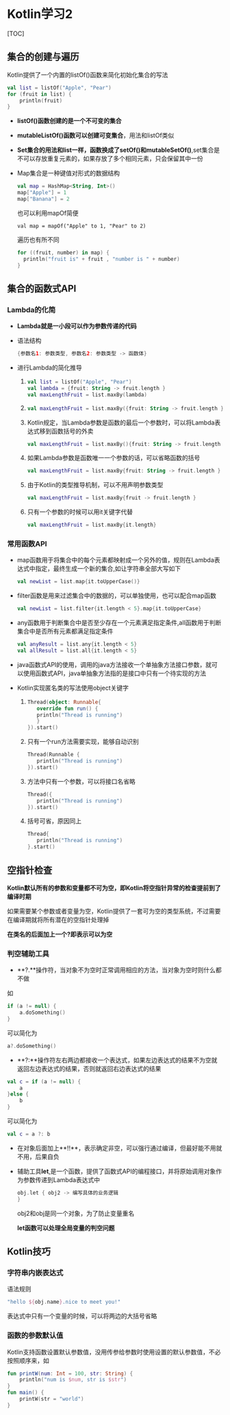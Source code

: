 # Kotlin学习2

[TOC]

## 集合的创建与遍历

Kotlin提供了一个内置的listOf()函数来简化初始化集合的写法

```kotlin
val list = listOf("Apple", "Pear")
for (fruit in list) {
    println(fruit)
}
```

- **listOf()函数创建的是一个不可变的集合**

- **mutableListOf()函数可以创建可变集合**，用法和listOf类似

- **Set集合的用法和list一样，函数换成了setOf()和mutableSetOf()**,set集合是不可以存放重复元素的，如果存放了多个相同元素，只会保留其中一份

- Map集合是一种键值对形式的数据结构

  ```kotlin
  val map = HashMap<String, Int>()
  map["Apple"] = 1
  map["Banana"] = 2
  ```

  也可以利用mapOf简便

  ```
  val map = mapOf("Apple" to 1, "Pear" to 2)
  ```

  遍历也有所不同

  ```kotlin
  for ((fruit, number) in map) {
  	println("fruit is" + fruit , "number is " + number)
  }
  ```

## 集合的函数式API

### Lambda的化简

- **Lambda就是一小段可以作为参数传递的代码**

- 语法结构

  ```kotlin
  {参数名1: 参数类型, 参数名2: 参数类型 -> 函数体}
  ```

- 进行Lambda的简化推导

  1. ```kotlin
     val list = listOf("Apple", "Pear")
     val lambda = {fruit: String -> fruit.length }
     val maxLengthFruit = list.maxBy(lambda)
     ```

  2. ```kotlin
     val maxLengthFruit = list.maxBy({fruit: String -> fruit.length })
     ```

  3. Kotlin规定，当Lambda参数是函数的最后一个参数时，可以将Lambda表达式移到函数括号的外卖

     ```kotlin
     val maxLengthFruit = list.maxBy(){fruit: String -> fruit.length }
     ```

  4. 如果Lambda参数是函数唯一一个参数的话，可以省略函数的括号

     ```kotlin
     val maxLengthFruit = list.maxBy{fruit: String -> fruit.length }
     ```

  5. 由于Kotlin的类型推导机制，可以不用声明参数类型

     ```kotlin
     val maxLengthFruit = list.maxBy{fruit -> fruit.length }
     ```

  6. 只有一个参数的时候可以用it关键字代替

     ```kotlin
     val maxLengthFruit = list.maxBy{it.length}
     ```

### 常用函数API

- map函数用于将集合中的每个元素都映射成一个另外的值，规则在Lambda表达式中指定，最终生成一个新的集合,如让字符串全部大写如下

  ```kotlin
  val newList = list.map{it.toUpperCase()}
  ```

- filter函数是用来过滤集合中的数据的，可以单独使用，也可以配合map函数

  ```kotlin
  val newList = list.filter{it.length < 5}.map{it.toUpperCase}
  ```

- any函数用于判断集合中是否至少存在一个元素满足指定条件,all函数用于判断集合中是否所有元素都满足指定条件

  ```kotlin
  val anyResult = list.any{it.length < 5}
  val allResult = list.all{it.length < 5}
  ```

- java函数式API的使用，调用的java方法接收一个单抽象方法接口参数，就可以使用函数式API，java单抽象方法指的是接口中只有一个待实现的方法

- Kotlin实现匿名类的写法使用object关键字

  1. ```kotlin
     Thread(object: Runnable{
     	override fun run() {
     	println("Thread is running")
     	}
     }).start()
     ```

  2. 只有一个run方法需要实现，能够自动识别

     ```kotlin
     Thread(Runnable {
     	println("Thread is running")
     }).start()
     ```

  3. 方法中只有一个参数，可以将接口名省略

     ```kotlin
     Thread({
     	println("Thread is running")
     }).start()
     ```

  4. 括号可省，原因同上

     ```kotlin
     Thread{
     	println("Thread is running")
     }.start()
     ```

## 空指针检查

**Kotlin默认所有的参数和变量都不可为空，即Kotlin将空指针异常的检查提前到了编译时期**

如果需要某个参数或者变量为空，Kotlin提供了一套可为空的类型系统，不过需要在编译期就将所有潜在的空指针处理掉

**在类名的后面加上一个?即表示可以为空**

### 判空辅助工具

- **?.**操作符，当对象不为空时正常调用相应的方法，当对象为空时则什么都不做

如

```kotlin
if (a != null) {
	a.doSomething()
}
```

可以简化为

```kotlin
a?.doSomething()
```

- **?:**操作符左右两边都接收一个表达式，如果左边表达式的结果不为空就返回左边表达式的结果，否则就返回右边表达式的结果

```kotlin
val c = if (a != null) {
	a
}else {
	b
}
```

可以简化为

```kotlin
val c = a ?: b
```

- 在对象后面加上**!!**，表示确定非空，可以强行通过编译，但最好能不用就不用，后果自负

- 辅助工具**let**,是一个函数，提供了函数式API的编程接口，并将原始调用对象作为参数传递到Lambda表达式中

  ```kotlin
  obj.let { obj2 -> 编写具体的业务逻辑
  }
  ```

  obj2和obj是同一个对象，为了防止变量重名

  **let函数可以处理全局变量的判空问题**

## Kotlin技巧

### 字符串内嵌表达式

语法规则

```kotlin
"hello ${obj.name}.nice to meet you!"
```

表达式中只有一个变量的时候，可以将两边的大括号省略

### 函数的参数默认值

Kotlin支持函数设置默认参数值，没用传参给参数时使用设置的默认参数值，不必按照顺序来，如

```kotlin
fun printW(num: Int = 100, str: String) {
	println("num is $num, str is $str")
}
fun main() {
	printW(str = "world")
}
```

